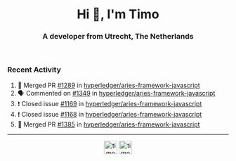 <h1 align="center">Hi 👋, I'm Timo</h1>
<h3 align="center">A developer from Utrecht, The Netherlands</h3>
<br/>
<!-- https://github.com/rahuldkjain/github-profile-readme-generator --!>

<!--  <p align="left"><img src="https://github-readme-stats.vercel.app/api?username=timoglastra&show_icons=true&count_private=true&" alt="timoglastra" /></p> --!>

<!--
Github language stats
<p align="left"><img src="https://github-readme-stats.vercel.app/api/top-langs/?username=timoglastra&layout=compact" alt="timoglastra" /><p>
-->

<!-- Codestats language stats -->
<!-- <p align="left"><img src="https://codestats-readme.vercel.app/api/top-langs/?username=timoglastra&layout=compact&language_count=12" alt="timoglastra" /><p>    --!>
  
<h3>Recent Activity</h3>

<!--START_SECTION:activity-->
1. 🎉 Merged PR [#1289](https://github.com/hyperledger/aries-framework-javascript/pull/1289) in [hyperledger/aries-framework-javascript](https://github.com/hyperledger/aries-framework-javascript)
2. 🗣 Commented on [#1349](https://github.com/hyperledger/aries-framework-javascript/issues/1349) in [hyperledger/aries-framework-javascript](https://github.com/hyperledger/aries-framework-javascript)
3. ❗️ Closed issue [#1169](https://github.com/hyperledger/aries-framework-javascript/issues/1169) in [hyperledger/aries-framework-javascript](https://github.com/hyperledger/aries-framework-javascript)
4. ❗️ Closed issue [#1168](https://github.com/hyperledger/aries-framework-javascript/issues/1168) in [hyperledger/aries-framework-javascript](https://github.com/hyperledger/aries-framework-javascript)
5. 🎉 Merged PR [#1385](https://github.com/hyperledger/aries-framework-javascript/pull/1385) in [hyperledger/aries-framework-javascript](https://github.com/hyperledger/aries-framework-javascript)
<!--END_SECTION:activity-->

---

<p align="center">
<a href="https://twitter.com/timoglastra" target="blank"><img align="center" src="https://cdn.jsdelivr.net/npm/simple-icons@3.0.1/icons/twitter.svg" alt="timoglastra" height="30" width="30" /></a>
<a href="https://linkedin.com/in/timoglastra" target="blank"><img align="center" src="https://cdn.jsdelivr.net/npm/simple-icons@3.0.1/icons/linkedin.svg" alt="timoglastra" height="30" width="30" /></a>
</p>




